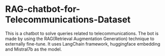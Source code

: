 # RAG-chatbot-for-Telecommunications-Dataset
This is a chatbot to solve queries related to telecommunications. The bot is made by using the RAG(Retrieval Augmentation Generation) technique to externally fine-tune. It uses LangChain framework, huggingface embedding and Mistral7b as the model.
